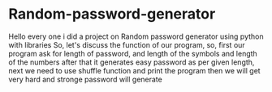# Random-password-generator
Hello every one i did a project on Random password generator using python with libraries So, let's discuss the function of our program, so, first our program ask for length of password, and length of the symbols and length of the numbers after that it generates easy  password as per given length, next we need to use shuffle function and print the program then we will get very hard and stronge password will generate 
